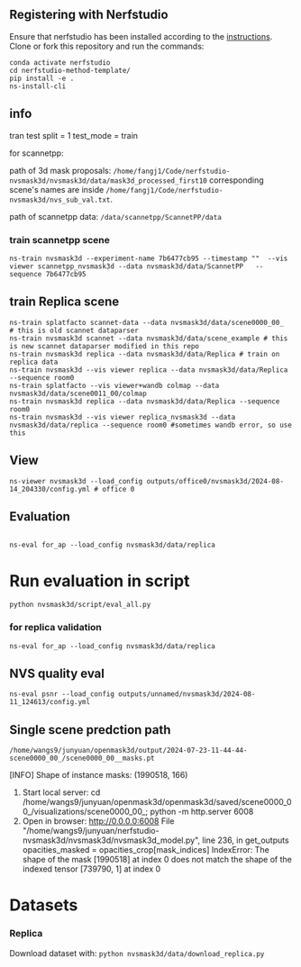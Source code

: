 ## Registering with Nerfstudio
Ensure that nerfstudio has been installed according to the [instructions](https://docs.nerf.studio/en/latest/quickstart/installation.html). Clone or fork this repository and run the commands:

```
conda activate nerfstudio
cd nerfstudio-method-template/
pip install -e .
ns-install-cli
```
## info
tran test split = 1
test_mode = train

for scannetpp:

path of 3d mask proposals: ```/home/fangj1/Code/nerfstudio-nvsmask3d/nvsmask3d/data/mask3d_processed_first10``` corresponding scene's names are inside ```/home/fangj1/Code/nerfstudio-nvsmask3d/nvs_sub_val.txt```.

path of scannetpp data: ```/data/scannetpp/ScannetPP/data```

### train scannetpp scene
```
ns-train nvsmask3d --experiment-name 7b6477cb95 --timestamp ""  --vis viewer scannetpp_nvsmask3d --data nvsmask3d/data/ScannetPP   --sequence 7b6477cb95 
```
## train Replica scene
```
ns-train splatfacto scannet-data --data nvsmask3d/data/scene0000_00_  # this is old scannet dataparser
ns-train nvsmask3d scannet --data nvsmask3d/data/scene_example # this is new scannet dataparser modified in this repo
ns-train nvsmask3d replica --data nvsmask3d/data/Replica # train on replica data
ns-train nvsmask3d --vis viewer replica --data nvsmask3d/data/Replica --sequence room0
ns-train splatfacto --vis viewer+wandb colmap --data nvsmask3d/data/scene0011_00/colmap 
ns-train nvsmask3d replica --data nvsmask3d/data/Replica --sequence room0
ns-train nvsmask3d --vis viewer replica_nvsmask3d --data nvsmask3d/data/replica --sequence room0 #sometimes wandb error, so use this
```


## View
```
ns-viewer nvsmask3d --load_config outputs/office0/nvsmask3d/2024-08-14_204330/config.yml # office 0

```

## Evaluation 
```

ns-eval for_ap --load_config nvsmask3d/data/replica

```
# Run evaluation in script
```
python nvsmask3d/script/eval_all.py
```
### for replica validation
```
ns-eval for_ap --load_config nvsmask3d/data/replica
```
## NVS quality eval
```
ns-eval psnr --load_config outputs/unnamed/nvsmask3d/2024-08-11_124613/config.yml
```
## Single scene predction path
```
/home/wangs9/junyuan/openmask3d/output/2024-07-23-11-44-44-scene0000_00_/scene0000_00__masks.pt
```

[INFO] Shape of instance masks: (1990518, 166)

1) Start local server: 
    cd /home/wangs9/junyuan/openmask3d/openmask3d/saved/scene0000_00_/visualizations/scene0000_00_; python -m http.server 6008
2) Open in browser:
    http://0.0.0.0:6008
      File "/home/wangs9/junyuan/nerfstudio-nvsmask3d/nvsmask3d/nvsmask3d_model.py", line 236, in get_outputs
    opacities_masked = opacities_crop[mask_indices]
IndexError: The shape of the mask [1990518] at index 0 does not match the shape of the indexed tensor [739790, 1] at index 0

# Datasets
### Replica
Download dataset with: `python nvsmask3d/data/download_replica.py`
